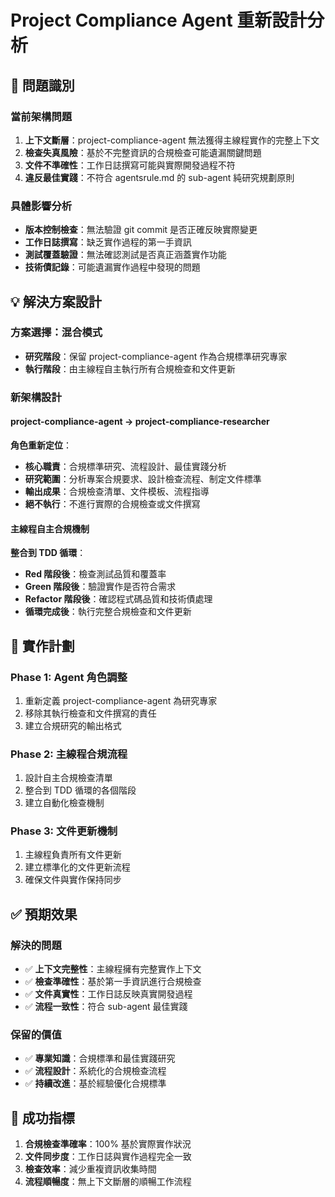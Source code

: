 # Project Compliance Agent 重新設計分析

## 🚨 問題識別

### 當前架構問題
1. **上下文斷層**：project-compliance-agent 無法獲得主線程實作的完整上下文
2. **檢查失真風險**：基於不完整資訊的合規檢查可能遺漏關鍵問題
3. **文件不準確性**：工作日誌撰寫可能與實際開發過程不符
4. **違反最佳實踐**：不符合 agentsrule.md 的 sub-agent 純研究規劃原則

### 具體影響分析
- **版本控制檢查**：無法驗證 git commit 是否正確反映實際變更
- **工作日誌撰寫**：缺乏實作過程的第一手資訊
- **測試覆蓋驗證**：無法確認測試是否真正涵蓋實作功能
- **技術債記錄**：可能遺漏實作過程中發現的問題

## 💡 解決方案設計

### 方案選擇：混合模式
- **研究階段**：保留 project-compliance-agent 作為合規標準研究專家
- **執行階段**：由主線程自主執行所有合規檢查和文件更新

### 新架構設計

#### project-compliance-agent → project-compliance-researcher
**角色重新定位**：
- **核心職責**：合規標準研究、流程設計、最佳實踐分析
- **研究範圍**：分析專案合規要求、設計檢查流程、制定文件標準
- **輸出成果**：合規檢查清單、文件模板、流程指導
- **絕不執行**：不進行實際的合規檢查或文件撰寫

#### 主線程自主合規機制
**整合到 TDD 循環**：
- **Red 階段後**：檢查測試品質和覆蓋率
- **Green 階段後**：驗證實作是否符合需求
- **Refactor 階段後**：確認程式碼品質和技術債處理
- **循環完成後**：執行完整合規檢查和文件更新

## 🔄 實作計劃

### Phase 1: Agent 角色調整
1. 重新定義 project-compliance-agent 為研究專家
2. 移除其執行檢查和文件撰寫的責任
3. 建立合規研究的輸出格式

### Phase 2: 主線程合規流程
1. 設計自主合規檢查清單
2. 整合到 TDD 循環的各個階段
3. 建立自動化檢查機制

### Phase 3: 文件更新機制
1. 主線程負責所有文件更新
2. 建立標準化的文件更新流程
3. 確保文件與實作保持同步

## ✅ 預期效果

### 解決的問題
- ✅ **上下文完整性**：主線程擁有完整實作上下文
- ✅ **檢查準確性**：基於第一手資訊進行合規檢查
- ✅ **文件真實性**：工作日誌反映真實開發過程
- ✅ **流程一致性**：符合 sub-agent 最佳實踐

### 保留的價值
- ✅ **專業知識**：合規標準和最佳實踐研究
- ✅ **流程設計**：系統化的合規檢查流程
- ✅ **持續改進**：基於經驗優化合規標準

## 🎯 成功指標

1. **合規檢查準確率**：100% 基於實際實作狀況
2. **文件同步度**：工作日誌與實作過程完全一致
3. **檢查效率**：減少重複資訊收集時間
4. **流程順暢度**：無上下文斷層的順暢工作流程
